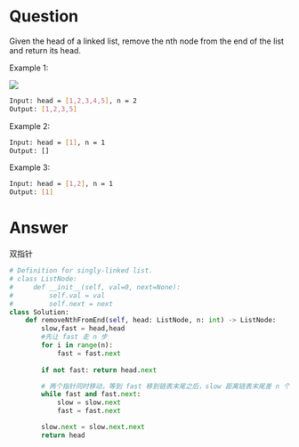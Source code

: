 # Question
Given the head of a linked list, remove the nth node from the end of the list and return its head.

Example 1:

![](https://assets.leetcode.com/uploads/2020/10/03/remove_ex1.jpg)
```bash
Input: head = [1,2,3,4,5], n = 2
Output: [1,2,3,5]
```

Example 2:
```bash
Input: head = [1], n = 1
Output: []
```

Example 3:
```bash
Input: head = [1,2], n = 1
Output: [1]
```
# Answer
双指针
```python
# Definition for singly-linked list.
# class ListNode:
#     def __init__(self, val=0, next=None):
#         self.val = val
#         self.next = next
class Solution:
    def removeNthFromEnd(self, head: ListNode, n: int) -> ListNode:
        slow,fast = head,head
        #先让 fast 走 n 步
        for i in range(n):
            fast = fast.next
        
        if not fast: return head.next

        # 两个指针同时移动，等到 fast 移到链表末尾之后，slow 距离链表末尾差 n 个节点
        while fast and fast.next:
            slow = slow.next
            fast = fast.next

        slow.next = slow.next.next
        return head
```
